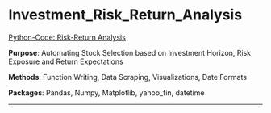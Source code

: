 # Investment_Risk_Return_Analysis

[Python-Code: Risk-Return Analysis](https://colab.research.google.com/drive/1Pah5ofqlS-bt3jjoAZ-i6irLWu7y5npG/)

**Purpose**: Automating Stock Selection based on Investment Horizon, Risk Exposure and Return Expectations

**Methods**: Function Writing, Data Scraping, Visualizations, Date Formats

**Packages**: Pandas, Numpy, Matplotlib, yahoo_fin, datetime

_____________________________________________________________________________________________________________

